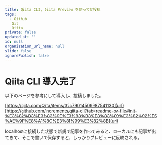 ```yaml
---
title: Qiita CLI, Qiita Preview を使って初投稿
tags:
  - Github
   Git
   Qiita
private: false
updated_at: ''
id: null
organization_url_name: null
slide: false
ignorePublish: false
---
```

# Qiita CLI 導入完了
以下のページを参考にして導入し、投稿しました。

[https://qiita.com/Qiita/items/32c79014509987541130](url)
[https://github.com/increments/qiita-cli?tab=readme-ov-file#init-%E3%82%B3%E3%83%9E%E3%83%B3%E3%83%89%E3%82%92%E5%AE%9F%E8%A1%8C%E3%81%99%E3%82%8B](url)

localhostに接続した状態で新規で記事を作ってみると、ローカルにも記事が出てきて、そこで書いて保存すると、しっかりプレビューに反映される。

